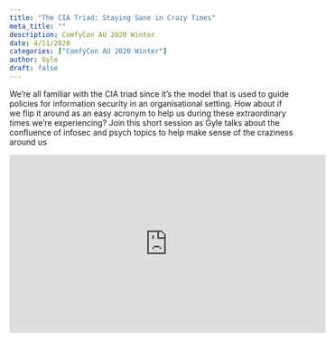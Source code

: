 ```yaml
---
title: "The CIA Triad: Staying Sane in Crazy Times"
meta_title: ""
description: ComfyCon AU 2020 Winter
date: 4/11/2020
categories: ["ComfyCon AU 2020 Winter"]
author: Gyle
draft: false
---
```

We’re all familiar with the CIA triad since it’s the model that is used to guide policies for information security in an organisational setting. How about if we flip it around as an easy acronym to help us during these extraordinary times we’re experiencing? Join this short session as Gyle talks about the confluence of infosec and psych topics to help make sense of the craziness around us

<iframe width="560" height="315" src="https://www.youtube.com/embed/r_SVCj1VKfA?si=s-Xqbevax8VWHnpH" title="YouTube video player" frameborder="0" allow="accelerometer; autoplay; clipboard-write; encrypted-media; gyroscope; picture-in-picture; web-share" allowfullscreen></iframe>
